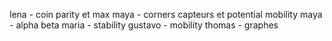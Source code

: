 lena - coin parity et max
maya - corners capteurs et potential mobility
maya - alpha beta
maria - stability
gustavo - mobility
thomas - graphes